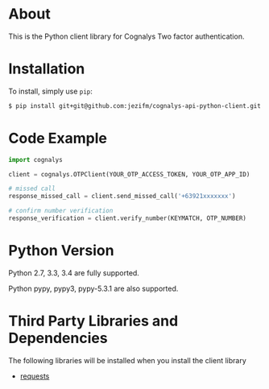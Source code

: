 # About

This is the Python client library for Cognalys Two factor authentication.

# Installation

To install, simply use `pip`:

```sh
$ pip install git+git@github.com:jezifm/cognalys-api-python-client.git
```

# Code Example

```python
import cognalys

client = cognalys.OTPClient(YOUR_OTP_ACCESS_TOKEN, YOUR_OTP_APP_ID)

# missed call
response_missed_call = client.send_missed_call('+63921xxxxxxx')

# confirm number verification
response_verification = client.verify_number(KEYMATCH, OTP_NUMBER)
```

# Python Version

Python 2.7, 3.3, 3.4 are fully supported.

Python pypy, pypy3, pypy-5.3.1 are also supported.

# Third Party Libraries and Dependencies

The following libraries will be installed when you install the client library

* [requests](https://github.com/kennethreitz/requests)
